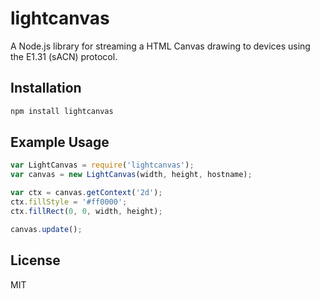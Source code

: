 # lightcanvas

A Node.js library for streaming a HTML Canvas drawing to devices using the E1.31 (sACN) protocol.


## Installation

```bash
npm install lightcanvas
```

## Example Usage

```js
var LightCanvas = require('lightcanvas');
var canvas = new LightCanvas(width, height, hostname);

var ctx = canvas.getContext('2d');
ctx.fillStyle = '#ff0000';
ctx.fillRect(0, 0, width, height);

canvas.update();
```

## License

MIT